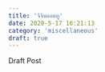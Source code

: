 ```yaml
---
title: 'จีจีพลอตทู'
date: 2020-5-17 16:21:13
category: 'miscellaneous'
draft: true
---
```


Draft Post
